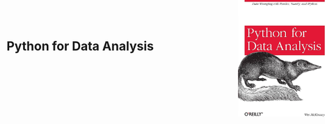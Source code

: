 # Python for Data Analysis

<div style="position: absolute; top: 0; right: 0;">
    <img src="./assets/header.jpg" alt="Header" width="200px">
</div>

